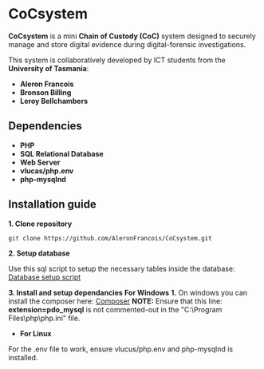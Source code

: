 # CoCsystem

**CoCsystem** is a mini **Chain of Custody (CoC)** system designed to securely manage and store digital evidence during digital-forensic investigations.

This system is collaboratively developed by ICT students from the **University of Tasmania**:
- **Aleron Francois**
- **Bronson Billing**
- **Leroy Bellchambers**

## Dependencies
- **PHP**
- **SQL Relational Database**
- **Web Server**
- **vlucas/php.env**
- **php-mysqlnd**

## Installation guide

**1. Clone repository**
```bash
git clone https://github.com/AleronFrancois/CoCsystem.git
```

**2. Setup database**

Use this sql script to setup the necessary tables inside the database: 
[Database setup script](https://github.com/AleronFrancois/CoCsystem/blob/main/setup/database.sql)

**3. Install and setup dependancies**
  **For Windows**
  **1.** On windows you can install the composer here: [Composer](https://getcomposer.org/Composer-Setup.exe)
  **NOTE:** Ensure that this line: **extension=pdo_mysql** is not commented-out in the "C:\Program Files\php\php.ini" file.

  - **For Linux**
    
For the .env file to work, ensure vlucus/php.env and php-mysqlnd is installed.
